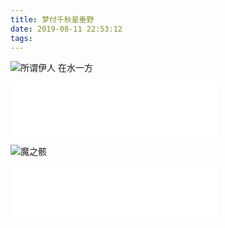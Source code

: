 ```yaml
---
title: 梦付千秋星垂野
date: 2019-08-11 22:53:12
tags:
---
```


![所谓伊人 在水一方](baimengze.jpg)
<iframe frameborder="no" border="0" marginwidth="0" marginheight="0" width=330 height=86 src="//music.163.com/outchain/player?type=3&id=2058065556&auto=1&height=66"></iframe>

![魔之骸](mozhihai.jpg)
<iframe frameborder="no" border="0" marginwidth="0" marginheight="0" width=330 height=86 src="//music.163.com/outchain/player?type=3&id=2058071045&auto=1&height=66"></iframe>
